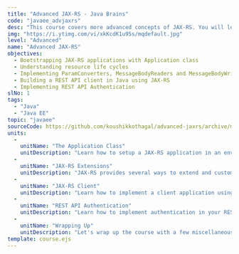 ```yaml
---
title: "Advanced JAX-RS - Java Brains"
code: "javaee_advjaxrs"
desc: "This course covers more advanced concepts of JAX-RS. You will learn some important concepts related to resource life cycle, authentication and client APIs. You will also implement framework extensions like converters, message readers and writers."
img: "https://i.ytimg.com/vi/xkKcdK1u95s/mqdefault.jpg"
level: "Advanced"
name: "Advanced JAX-RS"
objectives:
  - Bootstrapping JAX-RS applications with Application class
  - Understanding resource life cycles
  - Implementing ParamConverters, MessageBodyReaders and MessageBodyWriters
  - Building a REST API client in Java using JAX-RS
  - Implementing REST API Authentication
slNo: 1
tags:
  - "Java"
  - "Java EE"
topic: "javaee"
sourceCode: https://github.com/koushikkothagal/advanced-jaxrs/archive/master.zip
units: 
  -
    unitName: "The Application Class"
    unitDescription: "Learn how to setup a JAX-RS application in an environment-agnostic way using the Application class. Deploy a REST API web application on Tomcat without a servlet.xml."
  -
    unitName: "JAX-RS Extensions"
    unitDescription: "JAX-RS provides several ways to extend and customize the framework when building a REST application. You can create your own custom converters to handle data type conversions, as well as create custom readers and writers to work with the message body content."
  -
    unitName: "JAX-RS Client"
    unitDescription: "Learn how to implement a client application using the JAX-RS client API. Make GET and POST API calls, configure your requests and implement Invocations."
  -
    unitName: "REST API Authentication"
    unitDescription: "Learn how to implement authentication in your REST APIs. Learn how to create filters in JAX-RS and implement an Authentication filter that does Basic Auth."
  -
    unitName: "Wrapping Up"
    unitDescription: "Let's wrap up the course with a few miscellaneous topics - some more details on Filters and interceptors and understanding how JAX-RS works with EJBs."
template: course.ejs
---
```

